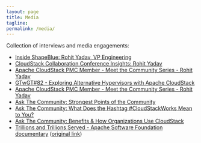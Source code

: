 ```yaml
---
layout: page
title: Media
tagline:
permalink: /media/
---
```


Collection of interviews and media engagements:

- [Inside ShapeBlue: Rohit Yadav, VP Engineering](https://www.youtube.com/watch?v=iWxORviQcOE)
- [CloudStack Collaboration Conference Insights: Rohit Yadav](https://youtu.be/GUa6gyUTwCo)
- [Apache CloudStack PMC Member - Meet the Community Series - Rohit Yadav](https://www.youtube.com/watch?v=3czJ16h0Tto)
- [GTwGT\#82 - Exploring Alternative Hypervisors with Apache CloudStack](https://www.youtube.com/watch?v=WR2wKmgonDY)
- [Apache CloudStack PMC Member - Meet the Community Series - Rohit Yadav](https://www.youtube.com/watch?v=VNYls4_zFks)
- [Ask The Community: Strongest Points of the Community](https://youtu.be/LtAmy12L58M?si=WSIMTzzjU1Ghwooo&t=45)
- [Ask The Community: What Does the Hashtag #CloudStackWorks Mean to You?](https://youtu.be/XkB0DdinNuw?si=sMY1buszuMJGCitB&t=39)
- [Ask The Community: Benefits & How Organizations Use CloudStack](https://youtu.be/9ASz4pmuVsE?si=afI7a_oF2EtYjrcO&t=25)
- [Trillions and Trillions Served - Apache Software Foundation documentary](https://ghostarchive.org/varchive/JUt2nb0mgwg) ([original link](https://www.youtube.com/watch?v=JUt2nb0mgwg))
